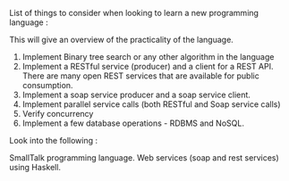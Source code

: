 List of things to consider when looking to learn a new programming language : 

This will give an overview of the practicality of the language.

1. Implement Binary tree search or any other algorithm in the language
1. Implement a RESTful service (producer) and a client for a REST API. There are many open REST services that are available for public consumption.
1. Implement a soap service producer and a soap service client.
1. Implement parallel service calls (both RESTful and Soap service calls)
1. Verify concurrency
1. Implement a few database operations - RDBMS and NoSQL.

Look into the following :

SmallTalk programming language.
Web services (soap and rest services) using Haskell.
